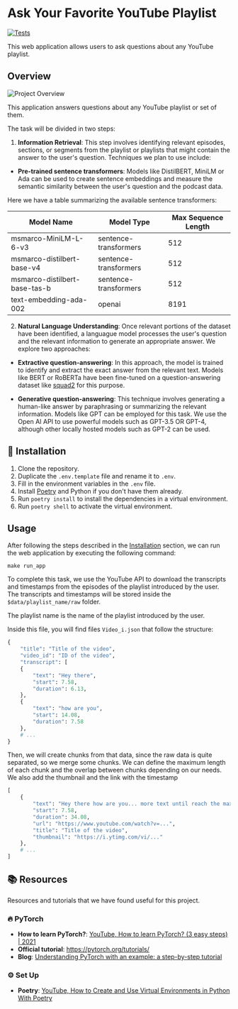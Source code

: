 # Ask Your Favorite YouTube Playlist

[![Tests](https://github.com/Pabloo22/ask-youtube-playlists/actions/workflows/tests.yaml/badge.svg)](https://github.com/Pabloo22/ask-youtube-playlists/actions/workflows/tests.yaml)

This web application allows users to ask questions about any YouTube playlist.
## Overview
![Project Overview](https://docs.google.com/drawings/d/e/2PACX-1vSC9uKSU6Ue7YpMr7d5qTMMZO0tFSyvy3kZeB9UVMSulpAOMkglTHZnSZXoUvgywaksNtZ_-AFx87bm/pub?w=960&h=720)


This application answers questions about any YouTube playlist or set of them.

The task will be divided in two steps:

1. **Information Retrieval**:
This step involves identifying relevant episodes, sections, or segments from the playlist or playlists that might contain the 
answer to the user's question. Techniques we plan to use include:

- **Pre-trained sentence transformers**: Models like DistilBERT, MiniLM or Ada can be used to create sentence
embeddings and measure the semantic similarity between the user's question and the podcast data.

Here we have a table summarizing the available sentence transformers:

| Model Name                           | Model Type            | Max Sequence Length |
|--------------------------------------|-----------------------|---------------------|
| msmarco-MiniLM-L-6-v3                 | sentence-transformers | 512                 |
| msmarco-distilbert-base-v4            | sentence-transformers | 512                 |
| msmarco-distilbert-base-tas-b         | sentence-transformers | 512                 |
| text-embedding-ada-002                | openai                | 8191                |

2. **Natural Language Understanding**:
Once relevant portions of the dataset have been identified, a languague model processes the user's question and 
the relevant information to generate an appropriate answer. We explore two approaches:

- **Extractive question-answering**: In this approach, the model is trained to identify and extract the exact answer 
from the relevant text. Models like BERT or RoBERTa have been fine-tuned on a question-answering dataset like 
[squad2](https://rajpurkar.github.io/SQuAD-explorer/) for this purpose.

- **Generative question-answering**: This technique involves generating a human-like answer by paraphrasing or 
summarizing the relevant information. Models like GPT can be employed for this task. We use the Open AI API to use
powerful models such as GPT-3.5 OR GPT-4, although other locally hosted models such as GPT-2 can be used.

## :rocket: Installation 
1. Clone the repository.
2. Duplicate the `.env.template` file and rename it to `.env`.
3. Fill in the environment variables in the `.env` file.
4. Install [Poetry](https://python-poetry.org/) and Python if you don't have them already.
5. Run `poetry install` to install the dependencies in a virtual environment.
6. Run `poetry shell` to activate the virtual environment.

## Usage
After following the steps described in the [Installation](#rocket-installation) section, we can run the web
application by executing the following command:
```shell
make run_app
```

To complete this task, we use the YouTube API to download the transcripts and timestamps from the episodes of the
playlist introduced by the user. The transcripts and timestamps will be stored inside the `$data/playlist_name/raw` 
folder.

The playlist name is the name of the playlist introduced by the user.

Inside this file, you will find files `Video_i.json` that follow the structure:

```python
{   
    "title": "Title of the video",
    "video_id": "ID of the video",
    "transcript": [
    {
        "text": "Hey there",
        "start": 7.58,
        "duration": 6.13,
    },
    {
        "text": "how are you",
        "start": 14.08,
        "duration": 7.58
    },
    # ...
}
```
Then, we will create chunks from that data, since the raw data is quite separated, so we merge some chunks. We can define the maximum length of each chunk and the overlap between chunks depending on our needs. We also add the thumbnail and the link with the timestamp

```python
[
    {
        "text": "Hey there how are you... more text until reach the max number of characters.",
        "start": 7.58,
        "duration": 34.08,
        "url": "https://www.youtube.com/watch?v=...",
        "title": "Title of the video",
        "thumbnail": "https://i.ytimg.com/vi/..."
    },
    # ...
]
```

## :books: Resources
Resources and tutorials that we have found useful for this project.

### :fire: PyTorch
- **How to learn PyTorch?**: [YouTube, How to learn PyTorch? (3 easy steps) | 2021](https://www.youtube.com/watch?v=2n_uoGOPoVk)
- **Official tutorial**: https://pytorch.org/tutorials/
- **Blog**: [Understanding PyTorch with an example: a step-by-step tutorial](https://towardsdatascience.com/understanding-pytorch-with-an-example-a-step-by-step-tutorial-81fc5f8c4e8e)

### :gear: Set Up
- **Poetry**: [YouTube, How to Create and Use Virtual Environments in Python With Poetry](https://youtu.be/0f3moPe_bhk)
